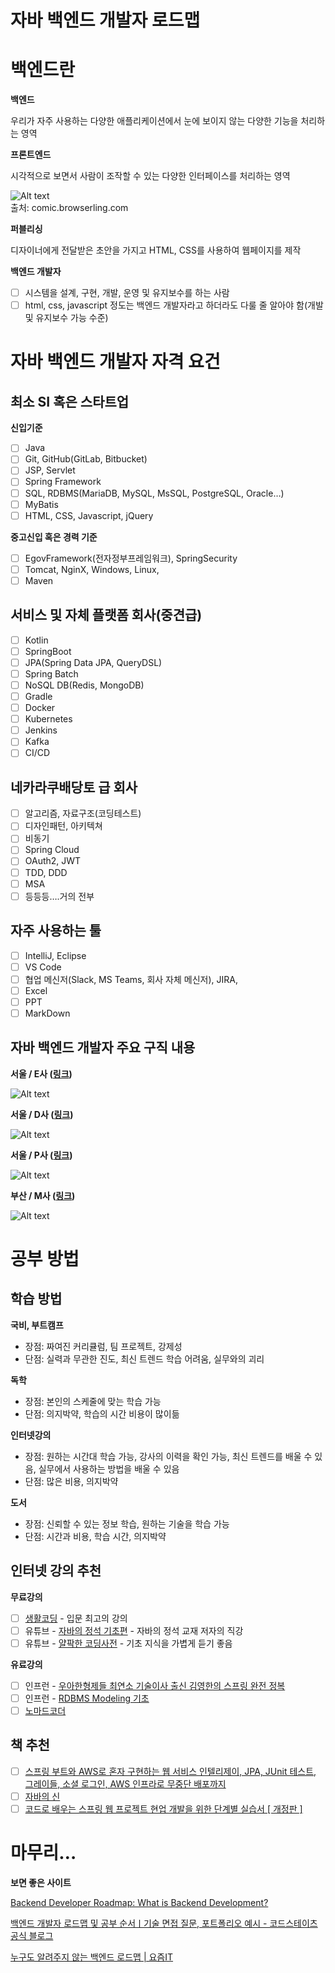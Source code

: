 # 자바 백엔드 개발자 로드맵

# 백엔드란

**백엔드**

우리가 자주 사용하는 다양한 애플리케이션에서 눈에 보이지 않는 다양한 기능을 처리하는 영역

**프론트엔드**

시각적으로 보면서 사람이 조작할 수 있는 다양한 인터페이스를 처리하는 영역

![Alt text](image.png)  
출처: comic.browserling.com

**퍼블리싱**

디자이너에게 전달받은 초안을 가지고 HTML, CSS를 사용하여 웹페이지를 제작

**백엔드 개발자**

- [ ]  시스템을 설계, 구현, 개발, 운영 및 유지보수를 하는 사람
- [ ]  html, css, javascript 정도는 백엔드 개발자라고 하더라도 다룰 줄 알아야 함(개발 및 유지보수 가능 수준)

# 자바 백엔드 개발자 자격 요건

## 최소 SI 혹은 스타트업

**신입기준**

- [ ]  Java
- [ ]  Git, GitHub(GitLab, Bitbucket)
- [ ]  JSP, Servlet
- [ ]  Spring Framework
- [ ]  SQL, RDBMS(MariaDB, MySQL, MsSQL, PostgreSQL, Oracle…)
- [ ]  MyBatis
- [ ]  HTML, CSS, Javascript, jQuery

**중고신입 혹은 경력 기준**

- [ ]  EgovFramework(전자정부프레임워크), SpringSecurity
- [ ]  Tomcat, NginX, Windows, Linux,
- [ ]  Maven

## 서비스 및 자체 플랫폼 회사(중견급)

- [ ]  Kotlin
- [ ]  SpringBoot
- [ ]  JPA(Spring Data JPA, QueryDSL)
- [ ]  Spring Batch
- [ ]  NoSQL DB(Redis, MongoDB)
- [ ]  Gradle
- [ ]  Docker
- [ ]  Kubernetes
- [ ]  Jenkins
- [ ]  Kafka
- [ ]  CI/CD

## 네카라쿠배당토 급 회사

- [ ]  알고리즘, 자료구조(코딩테스트)
- [ ]  디자인패턴, 아키텍쳐
- [ ]  비동기
- [ ]  Spring Cloud
- [ ]  OAuth2, JWT
- [ ]  TDD, DDD
- [ ]  MSA
- [ ]  등등등….거의 전부

## 자주 사용하는 툴

- [ ]  IntelliJ, Eclipse
- [ ]  VS Code
- [ ]  협업 메신저(Slack, MS Teams, 회사 자체 메신저), JIRA,
- [ ]  Excel
- [ ]  PPT
- [ ]  MarkDown

## 자바 백엔드 개발자 주요 구직 내용

**서울 / E사 ([링크](https://www.wanted.co.kr/wd/166181))**

![Alt text](image-1.png)

**서울 / D사 ([링크](https://about.daangn.com/jobs/5107831003/))**

![Alt text](image-2.png)

**서울 / P사 ([링크](https://career.programmers.co.kr/job_positions/9647))**

![Alt text](image-3.png)

**부산 / M사 ([링크](https://www.saramin.co.kr/zf_user/jobs/relay/view?isMypage=no&rec_idx=47325065&recommend_ids=eJxNkMsZwzAMgqfpXQ9kpHMHyf5b1E4ay8f%2FQ4AxaBHJvFLHh18M1yqJq8QW0kUg41VpTCgm6qM6qUuVB7WA2l5LiHMfm2FG7yiXSNej6MUL%2F%2BwxAt2s4ea7aiHYqgzJ6GyEydFMRmh7q%2BbOY1M5e4RFBby9WfNhfVxecn%2FAD9WzRBY%3D&view_type=search&searchword=%EC%9E%90%EB%B0%94+%EB%B0%B1%EC%97%94%EB%93%9C&searchType=search&gz=1&t_ref_content=generic&t_ref=search&paid_fl=n&search_uuid=71184b7d-1e95-47b7-bd2c-4b9f581e9261&immediately_apply_layer_open=n#seq=0))**

![Alt text](image-4.png)

# 공부 방법

## 학습 방법

**국비, 부트캠프**

- 장점: 짜여진 커리큘럼, 팀 프로젝트, 강제성
- 단점: 실력과 무관한 진도, 최신 트렌드 학습 어려움, 실무와의 괴리

**독학**

- 장점: 본인의 스케줄에 맞는 학습 가능
- 단점: 의지박약, 학습의 시간 비용이 많이듦

**인터넷강의**

- 장점: 원하는 시간대 학습 가능, 강사의 이력을 확인 가능, 최신 트렌드를 배울 수 있음, 실무에서 사용하는 방법을 배울 수 있음
- 단점: 많은 비용, 의지박약

**도서**

- 장점: 신뢰할 수 있는 정보 학습, 원하는 기술을 학습 가능
- 단점: 시간과 비용, 학습 시간, 의지박약

## 인터넷 강의 추천

**무료강의**

- [ ]  [생활코딩](https://opentutorials.org/course/1) - 입문 최고의 강의
- [ ]  유튜브 - [자바의 정석 기초편](https://www.youtube.com/playlist?list=PLW2UjW795-f6xWA2_MUhEVgPauhGl3xIp) - 자바의 정석 교재 저자의 직강
- [ ]  유튜브 - [얄팍한 코딩사전](https://www.youtube.com/@yalco-coding) - 기초 지식을 가볍게 듣기 좋음

**유료강의**

- [ ]  인프런 - [우아한형제들 최연소 기술이사 출신 김영한의 스프링 완전 정복](https://www.inflearn.com/roadmaps/373)
- [ ]  인프런 - [RDBMS Modeling 기초](https://www.inflearn.com/course/%EA%B4%80%EA%B3%84%ED%98%95%EB%8D%B0%EC%9D%B4%ED%84%B0%EB%B2%A0%EC%9D%B4%EC%8A%A4-rdbms/dashboard)
- [ ]  [노마드코더](https://nomadcoders.co/)

## 책 추천

- [ ]  [스프링 부트와 AWS로 혼자 구현하는 웹 서비스 인텔리제이, JPA, JUnit 테스트, 그레이들, 소셜 로그인, AWS 인프라로 무중단 배포까지](https://www.yes24.com/Product/Goods/83849117)
- [ ]  [자바의 신](https://www.yes24.com/Product/Goods/42643850)
- [ ]  [코드로 배우는 스프링 웹 프로젝트 현업 개발을 위한 단계별 실습서 [ 개정판 ]](https://www.yes24.com/Product/Goods/64340061)

# 마무리…

**보면 좋은 사이트**

[Backend Developer Roadmap: What is Backend Development?](https://roadmap.sh/backend)

[백엔드 개발자 로드맵 및 공부 순서ㅣ기술 면접 질문, 포트폴리오 예시 - 코드스테이츠 공식 블로그](https://www.codestates.com/blog/content/백엔드-개발자-로드맵)

[누구도 알려주지 않는 백엔드 로드맵 | 요즘IT](https://yozm.wishket.com/magazine/detail/2064/)